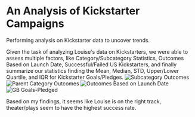 # An Analysis of Kickstarter Campaigns
Performing analysis on Kickstarter data to uncover trends.

Given the task of analyzing Louise's data on Kickstarters, we were able to assess multiple factors, like Category/Subcategory Statistics, Outcomes Based on Launch Date, Successful/Failed US Kickstarters, and finally summarize our statistics finding the Mean, Median, STD, Upper/Lower Quartile, and IQR for Kickstarter Goals/Pledges.
![Subcategory Outcomes](https://user-images.githubusercontent.com/110737061/184012313-9a9828f6-d02a-47cc-9be9-c00765d41f2e.png)
![Parent Category Outcomes](https://user-images.githubusercontent.com/110737061/184012347-17340b4a-7293-4f75-b6d2-7c21908694ff.png)
![Outcomes Based on Launch Date](https://user-images.githubusercontent.com/110737061/184012356-efb984ab-89c6-4fd5-9f37-28a7c3b318b6.png)
![GB Goals-Pledged](https://user-images.githubusercontent.com/110737061/184012361-29cbe8a3-48e7-4db6-907a-d5036c208bb3.png)

Based on my findings, it seems like Louise is on the right track, theater/plays seem to have the highest success rate.
